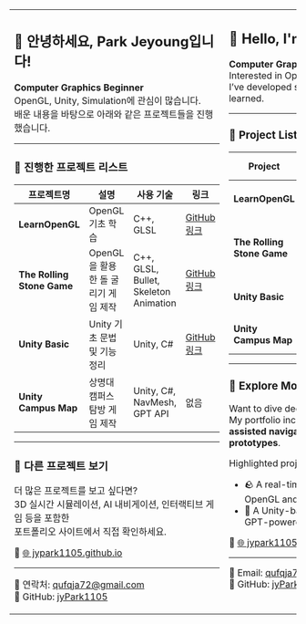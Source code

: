 <table>
<tr>
<td style="width: 50%; vertical-align: top;">

## 👋 안녕하세요, Park Jeyoung입니다!

**Computer Graphics Beginner**  
OpenGL, Unity, Simulation에 관심이 많습니다.  
배운 내용을 바탕으로 아래와 같은 프로젝트들을 진행했습니다.

---

### 📁 진행한 프로젝트 리스트

| 프로젝트명 | 설명 | 사용 기술 | 링크 |
|------------|------|-----------|------|
| **LearnOpenGL** | OpenGL 기초 학습 | C++, GLSL | [GitHub 링크](https://github.com/jyPark1105/LearnOpenGL) |
| **The Rolling Stone Game** | OpenGL을 활용한 돌 굴리기 게임 제작 | C++, GLSL, Bullet, Skeleton Animation | [GitHub 링크](https://github.com/jyPark1105/The-Stone-Rolling-Game) |
| **Unity Basic** | Unity 기초 문법 및 기능 정리 | Unity, C# | [GitHub 링크](https://github.com/jyPark1105/Unity-Beginner-Tutorial) |
| **Unity Campus Map** | 상명대 캠퍼스 탐방 게임 제작 | Unity, C#, NavMesh, GPT API | 없음 |

---

### 🚀 다른 프로젝트 보기

더 많은 프로젝트를 보고 싶다면?  
3D 실시간 시뮬레이션, AI 내비게이션, 인터랙티브 게임 등을 포함한  
포트폴리오 사이트에서 직접 확인하세요.

🔗 [🌐 jypark1105.github.io](https://jypark1105.github.io)

---

📧 연락처: [qufqja72@gmail.com](mailto:qufqja72@gmail.com)  
🐙 GitHub: [jyPark1105](https://github.com/jyPark1105)

</td>
<td style="width: 50%; vertical-align: top;">

## 👋 Hello, I'm Park Jeyoung!

**Computer Graphics Beginner**  
Interested in OpenGL, Unity, and simulation systems.  
I’ve developed several projects based on what I’ve learned.

---

### 📁 Project List

| Project | Description | Tech Stack | Link |
|---------|-------------|------------|------|
| **LearnOpenGL** | Studying OpenGL fundamentals | C++, GLSL | [GitHub Link](https://github.com/jyPark1105/LearnOpenGL) |
| **The Rolling Stone Game** | Rolling stone simulation using OpenGL | C++, GLSL, Bullet, Skeleton Animation | [GitHub Link](https://github.com/jyPark1105/The-Stone-Rolling-Game) |
| **Unity Basic** | Basic Unity syntax and features | Unity, C# | [GitHub Link](https://github.com/jyPark1105/Unity-Beginner-Tutorial) |
| **Unity Campus Map** | Campus exploration game | Unity, C#, NavMesh, GPT API | None |

---

### 🚀 Explore More Projects

Want to dive deeper into what I’ve built?  
My portfolio includes **3D real-time simulations**, **AI-assisted navigation systems**, and **interactive game prototypes**.

Highlighted projects include:  
- 🪨 A real-time stone rolling game built with OpenGL and Bullet Physics  
- 🧭 A Unity-based interactive campus map with GPT-powered NPC dialogues

🔗 [🌐 jypark1105.github.io](https://jypark1105.github.io)

---

📧 Email: [qufqja72@gmail.com](mailto:qufqja72@gmail.com)  
🐙 GitHub: [jyPark1105](https://github.com/jyPark1105)

</td>
</tr>
</table>
